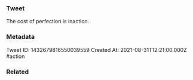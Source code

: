 ### Tweet
The cost of perfection is inaction.

### Metadata
Tweet ID: 1432679816550039559
Created At: 2021-08-31T12:21:00.000Z
#action

### Related

